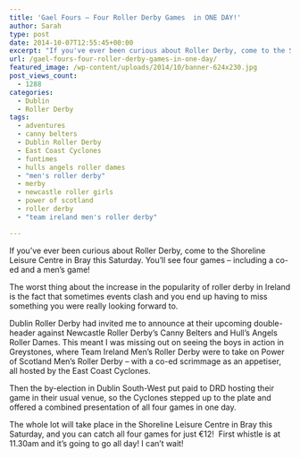 ```yaml
---
title: 'Gael Fours – Four Roller Derby Games  in ONE DAY!'
author: Sarah
type: post
date: 2014-10-07T12:55:45+00:00
excerpt: "If you've ever been curious about Roller Derby, come to the Shoreline Leisure Centre in Bray this Saturday. You'll see four games - including a co-ed and a men's game!"
url: /gael-fours-four-roller-derby-games-in-one-day/
featured_image: /wp-content/uploads/2014/10/banner-624x230.jpg
post_views_count:
  - 1288
categories:
  - Dublin
  - Roller Derby
tags:
  - adventures
  - canny belters
  - Dublin Roller Derby
  - East Coast Cyclones
  - funtimes
  - hulls angels roller dames
  - "men's roller derby"
  - merby
  - newcastle roller girls
  - power of scotland
  - roller derby
  - "team ireland men's roller derby"

---
```

If you&#8217;ve ever been curious about Roller Derby, come to the Shoreline Leisure Centre in Bray this Saturday. You&#8217;ll see four games &#8211; including a co-ed and a men&#8217;s game!

The worst thing about the increase in the popularity of roller derby in Ireland is the fact that sometimes events clash and you end up having to miss something you were really looking forward to.

Dublin Roller Derby had invited me to announce at their upcoming double-header against Newcastle Roller Derby&#8217;s Canny Belters and Hull&#8217;s Angels Roller Dames. This meant I was missing out on seeing the boys in action in Greystones, where Team Ireland Men&#8217;s Roller Derby were to take on Power of Scotland Men&#8217;s Roller Derby &#8211; with a co-ed scrimmage as an appetiser, all hosted by the East Coast Cyclones.

Then the by-election in Dublin South-West put paid to DRD hosting their game in their usual venue, so the Cyclones stepped up to the plate and offered a combined presentation of all four games in one day.

The whole lot will take place in the Shoreline Leisure Centre in Bray this Saturday, and you can catch all four games for just €12!  First whistle is at 11.30am and it&#8217;s going to go all day! I can&#8217;t wait!

&nbsp;

&nbsp;